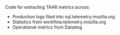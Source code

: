 Code for extracting TAAR metrics across:

* Production logs filed into sql.telemetry.mozilla.org
* Statistics from workflow.telemetry.mozilla.org
* Operational metrics from Datadog
